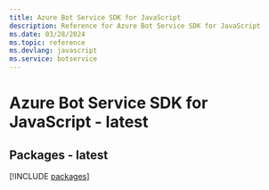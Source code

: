 ```yaml
---
title: Azure Bot Service SDK for JavaScript
description: Reference for Azure Bot Service SDK for JavaScript
ms.date: 03/28/2024
ms.topic: reference
ms.devlang: javascript
ms.service: botservice
---
```

# Azure Bot Service SDK for JavaScript - latest
## Packages - latest
[!INCLUDE [packages](bot-service-index.md)]